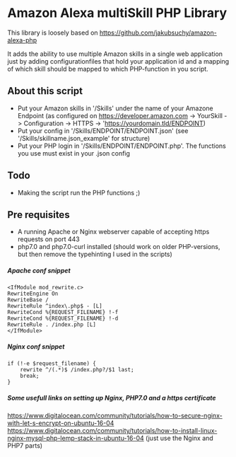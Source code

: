 # Amazon Alexa multiSkill PHP Library

This library is loosely based on https://github.com/jakubsuchy/amazon-alexa-php

It adds the ability to use multiple Amazon skills in a single web application just by adding configurationfiles that hold your application id and a mapping of which skill should be mapped to which PHP-function in you script.

## About this script

- Put your Amazon skills in '/Skills' under the name of your Amazone Endpoint (as configured on https://developer.amazon.com -> YourSkill -> Configuration -> HTTPS -> 'https://yourdomain.tld/ENDPOINT)
- Put your config in '/Skills/ENDPOINT/ENDPOINT.json' (see '/Skills/skillname.json_example' for structure)
- Put your PHP login in '/Skills/ENDPOINT/ENDPOINT.php'. The functions you use must exist in your .json config

## Todo
- Making the script run the PHP functions ;)


## Pre requisites
 - A running Apache or Nginx webserver capable of accepting https requests on port 443
 - php7.0 and php7.0-curl installed (should work on older PHP-versions, but then remove the typehinting I used in the scripts)
 
##### Apache conf snippet
```
<IfModule mod_rewrite.c>
RewriteEngine On
RewriteBase /
RewriteRule ^index\.php$ - [L]
RewriteCond %{REQUEST_FILENAME} !-f
RewriteCond %{REQUEST_FILENAME} !-d
RewriteRule . /index.php [L]
</IfModule>
```

##### Nginx conf snippet
```
if (!-e $request_filename) {
    rewrite ^/(.*)$ /index.php?/$1 last;
    break;
}
```

##### Some usefull links on setting up Nginx, PHP7.0 and a https certificate
https://www.digitalocean.com/community/tutorials/how-to-secure-nginx-with-let-s-encrypt-on-ubuntu-16-04
https://www.digitalocean.com/community/tutorials/how-to-install-linux-nginx-mysql-php-lemp-stack-in-ubuntu-16-04 (just use the Nginx and PHP7 parts)